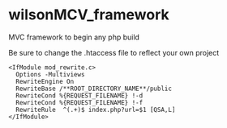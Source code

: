 # wilsonMCV_framework
MVC framework to begin any php build

Be sure to change the .htaccess file to reflect your own project

```
<IfModule mod_rewrite.c>
  Options -Multiviews
  RewriteEngine On
  RewriteBase /**ROOT_DIRECTORY_NAME**/public
  RewriteCond %{REQUEST_FILENAME} !-d
  RewriteCond %{REQUEST_FILENAME} !-f
  RewriteRule  ^(.+)$ index.php?url=$1 [QSA,L]
</IfModule>
```

